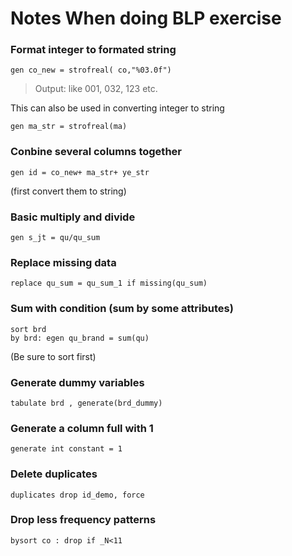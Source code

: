 # Notes When doing BLP exercise
### Format integer to formated string
```
gen co_new = strofreal( co,"%03.0f")
```
> Output: like 001, 032, 123 etc.

This can also be used in converting integer to string
```
gen ma_str = strofreal(ma)
```
### Conbine several columns together
```
gen id = co_new+ ma_str+ ye_str
```
(first convert them to string)
### Basic multiply and divide
```
gen s_jt = qu/qu_sum
```
### Replace missing data
```
replace qu_sum = qu_sum_1 if missing(qu_sum)
```
### Sum with condition (sum by some attributes)
```
sort brd
by brd: egen qu_brand = sum(qu)
```
(Be sure to sort first)
### Generate dummy variables
```
tabulate brd , generate(brd_dummy)
```
### Generate a column full with 1
```
generate int constant = 1
```
### Delete duplicates
```
duplicates drop id_demo, force
```
### Drop less frequency patterns
```
bysort co : drop if _N<11
```

